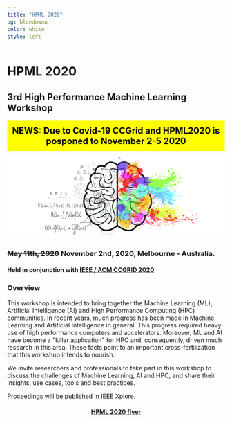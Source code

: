 ```yaml
---
title: "HPML 2020"
bg: bluedownu
color: white
style: left
---
```


# HPML 2020

## 3rd High Performance Machine Learning Workshop

<div style="background-color: #FFFF00 ; padding: 10px; border: 1px solid yellow; font-size: 20px; font-weight: bold; color: black;">
<center>
NEWS: Due to Covid-19 CCGrid and HPML2020 is posponed to November 2-5 2020 
</center>
</div>

<div style="text-align:center;">
  <p>
    <img src="img/cerebro.png"/>
  </p>
</div>

### <s>May 11th, 2020</s> <b>November 2nd, 2020</b>, Melbourne - Australia.

#### Held in conjunction with <a href="http://cloudbus.org/ccgrid2020/">IEEE / ACM CCGRID 2020</a>

### Overview

This workshop is intended to bring together the Machine Learning (ML), Artificial Intelligence (AI) and High
Performance Computing (HPC) communities. In recent years, much progress has
been made in Machine Learning and Artificial Intelligence in general. This progress
required heavy use of high performance computers and accelerators.
Moreover, ML and AI have become a "killer application" for HPC and, consequently,
driven much research in this area. These facts point to an important
cross-fertilization that this workshop intends to nourish.

We invite researchers and professionals to take part in this workshop to discuss
the challenges of Machine Learning, AI and HPC, and share their insights, use
cases, tools and best practices.

Proceedings will be published in IEEE Xplore.

<center>
<h4> <a href="https://hpml2020.github.io/hpml2020flyer.pdf">HPML 2020 flyer</a> </h4>
</center>


